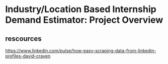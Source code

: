 # Industry/Location Based Internship Demand Estimator: Project Overview

## rescources

https://www.linkedin.com/pulse/how-easy-scraping-data-from-linkedin-profiles-david-craven
